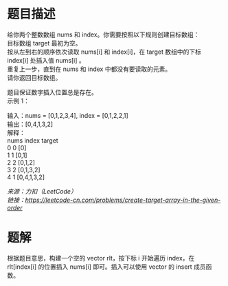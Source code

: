 # 题目描述
给你两个整数数组 nums 和 index。你需要按照以下规则创建目标数组：  
目标数组 target 最初为空。  
按从左到右的顺序依次读取 nums[i] 和 index[i]，在 target 数组中的下标 index[i] 处插入值 nums[i] 。  
重复上一步，直到在 nums 和 index 中都没有要读取的元素。  
请你返回目标数组。  

题目保证数字插入位置总是存在。  
示例 1：  

输入：nums = [0,1,2,3,4], index = [0,1,2,2,1]  
输出：[0,4,1,3,2]  
解释：  
nums       index     target  
0            0        [0]  
1            1        [0,1]  
2            2        [0,1,2]  
3            2        [0,1,3,2]  
4            1        [0,4,1,3,2]  

*来源：力扣（LeetCode）*  
*链接：https://leetcode-cn.com/problems/create-target-array-in-the-given-order*  

# 题解
根据题目意思，构建一个空的 vector<int> rlt，按下标 i 开始遍历 index，在 rlt[index[i] 的位置插入 nums[i] 即可。插入可以使用 vector 的 insert 成员函数。
